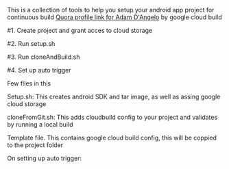 This is a collection of tools to help you setup your android app project for continuous build <a href="http://www.quora.com/Adam-DAngelo">Quora profile link for Adam D'Angelo</a> by google cloud build

#1. Create project and grant acces to cloud storage

#2. Run setup.sh

#3. Run cloneAndBuild.sh

#4. Set up auto trigger

Few files in this

Setup.sh: This creates android SDK and tar image, as well as assing google cloud storage

cloneFromGit.sh: This adds cloudbuild config to your project and validates by running a local build

Template file. This contains google cloud build config, this will be coppied to the project folder


On setting up auto trigger:

